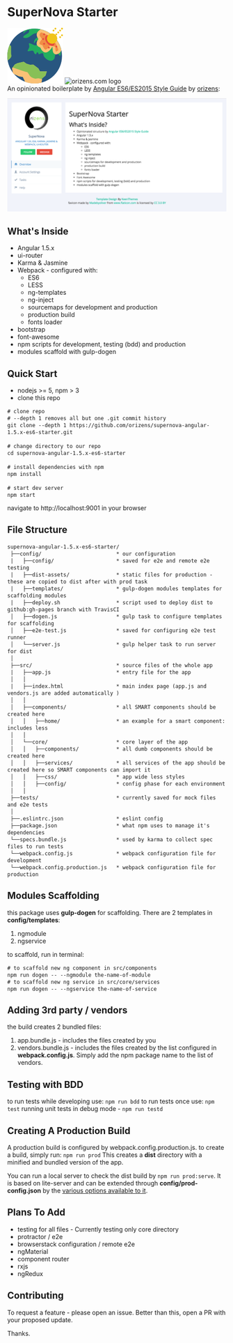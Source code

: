# SuperNova Starter
![](./src/assets/icon-128x128.png)
<img width="20%" src="https://cdn.rawgit.com/orizens/orizens-marketing/master/images/orizens-logo-circle.png" alt="orizens.com logo">  
An opinionated boilerplate by [Angular ES6/ES2015 Style Guide](https://github.com/orizens/angular-es6-styleguide) by [orizens](http://orizens.com): 

![](./index-screenshot.png)  
## What's Inside 
- Angular 1.5.x
- ui-router
- Karma & Jasmine
- Webpack - configured with:
  - ES6
  - LESS
  - ng-templates
  - ng-inject
  - sourcemaps for development and production
  - production build
  - fonts loader
- bootstrap
- font-awesome
- npm scripts for development, testing (bdd) and production
- modules scaffold with gulp-dogen

## Quick Start
- nodejs >= 5, npm > 3
- clone this repo

```shell
# clone repo
# --depth 1 removes all but one .git commit history
git clone --depth 1 https://github.com/orizens/supernova-angular-1.5.x-es6-starter.git

# change directory to our repo
cd supernova-angular-1.5.x-es6-starter

# install dependencies with npm
npm install

# start dev server
npm start
```
navigate to http://localhost:9001 in your browser

## File Structure
```
supernova-angular-1.5.x-es6-starter/
 ├──config/                        * our configuration
 |   ├──config/                    * saved for e2e and remote e2e testing
 |   ├──dist-assets/               * static files for production - these are copied to dist after with prod task
 |   ├──templates/                 * gulp-dogen modules templates for scaffolding modules
 |   ├──deploy.sh                  * script used to deploy dist to github:gh-pages branch with TravisCI
 │   ├──dogen.js                   * gulp task to configure templates for scaffolding
 │   ├──e2e-test.js                * saved for configuring e2e test runner
 │   └──server.js                  * gulp helper task to run server for dist
 │     
 ├──src/                           * source files of the whole app
 |   ├──app.js                     * entry file for the app
 │   │     
 |   ├──index.html                 * main index page (app.js and vendors.js are added automatically )
 │   │     
 │   ├──components/                * all SMART components should be created here
 │   │   ├──home/                  * an example for a smart component: includes less
 │   │     
 │   └──core/                      * core layer of the app
 │   │   ├──components/            * all dumb components should be created here
 │   │   ├──services/              * all services of the app should be created here so SMART components can import it
 │   │   ├──css/                   * app wide less styles
 │   │   ├──config/                * config phase for each environment
 │   │     
 ├──tests/                         * currently saved for mock files and e2e tests
 │     
 ├──.eslintrc.json                 * eslint config
 ├──package.json                   * what npm uses to manage it's dependencies
 └──specs.bundle.js                * used by karma to collect spec files to run tests
 └──webpack.config.js              * webpack configuration file for development
 └──webpack.config.production.js   * webpack configuration file for production

```

## Modules Scaffolding
this package uses **gulp-dogen** for scaffolding.
There are 2 templates in **config/templates**:
1. ngmodule
2. ngservice

to scaffold, run in terminal:
```shell
# to scaffold new ng component in src/components
npm run dogen -- --ngmodule the-name-of-module
# to scaffold new ng service in src/core/services
npm run dogen -- --ngservice the-name-of-service
```

## Adding 3rd party / vendors
the build creates 2 bundled files:
1. app.bundle.js - includes the files created by you
2. vendors.bundle.js - includes the files created by the list configured in **webpack.config.js**. Simply add the npm package name to the list of vendors.

## Testing with BDD
to run tests while developing use:
```npm run bdd```
to run tests once use:
```npm test```
running unit tests in debug mode - ```npm run testd```

## Creating A Production Build
A production build is configured by webpack.config.production.js.
to create a build, simply run:
```npm run prod```
This creates a **dist** directory with a minified and bundled version of the app.

You can run a local server to check the dist build by ```npm run prod:serve```. It is based on lite-server and can be extended through **config/prod-config.json** by the [various options available to it](https://github.com/johnpapa/lite-server).

## Plans To Add
- testing for all files - Currently testing only core directory
- protractor / e2e
- browserstack configuration / remote e2e
- ngMaterial
- component router
- rxjs
- ngRedux

## Contributing
To request a feature - please open an issue.
Better than this, open a PR with your proposed update.

Thanks.  
